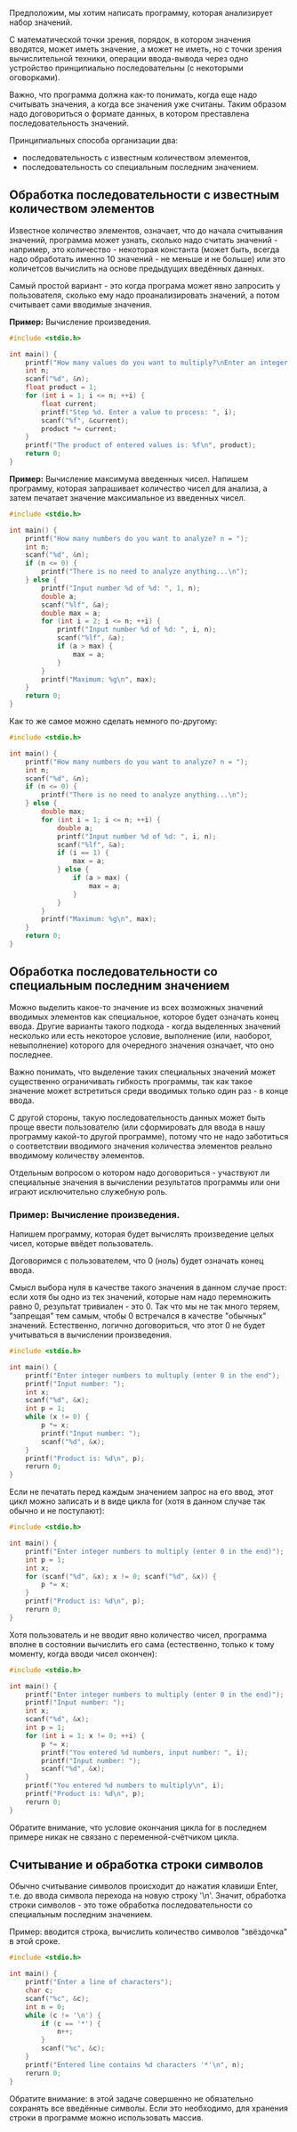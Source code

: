 Предположим, мы хотим написать программу, которая анализирует набор значений.

С математической точки зрения, порядок, в котором значения вводятся, может иметь значение, а может не иметь, но с точки зрения вычислительной техники, операции ввода-вывода через одно устройство принципиально последовательны (с некоторыми оговорками).

Важно, что программа должна как-то понимать, когда еще надо считывать значения, а когда все значения уже считаны. Таким образом надо договориться о формате данных, в котором преставлена последовательность значений.

Принципиальных способа организации два:

* последовательность с известным количеством элементов,
* последовательность со специальным последним значением.

## Обработка последовательности с известным количеством элементов
Известное количество элементов, означает, что до начала считывания значений, программа может узнать, сколько надо считать значений - например, это количество - некоторая константа (может быть, всегда надо обработать именно 10 значений - не меньше и не больше) или это количетсов вычислить на основе предыдущих введённых данных.

Самый простой вариант - это когда програма может явно запросить у пользователя, сколько ему надо проанализировать значений, а потом считывает сами вводимые значения.

**Пример:**
Вычисление произведения.

```c
#include <stdio.h>

int main() {
    printf("How many values do you want to multiply?\nEnter an integer number: ");
    int n;
    scanf("%d", &n);
    float product = 1;
    for (int i = 1; i <= n; ++i) {
        float current;
        printf("Step %d. Enter a value to process: ", i);
        scanf("%f", &current);
        product *= current;
    }
    printf("The product of entered values is: %f\n", product);
    return 0;
}
```

**Пример:**
Вычисление максимума введенных чисел.
Напишем программу, которая запрашивает количество чисел для анализа, а затем печатает значение максимальное из введенных чисел.

```c
#include <stdio.h>

int main() {
    printf("How many numbers do you want to analyze? n = ");
    int n;
    scanf("%d", &n);
    if (n <= 0) {
        printf("There is no need to analyze anything...\n");
    } else {
        printf("Input number %d of %d: ", 1, n);
        double a;
        scanf("%lf", &a);
        double max = a;
        for (int i = 2; i <= n; ++i) {
            printf("Input number %d of %d: ", i, n);
            scanf("%lf", &a);
            if (a > max) {
                max = a;
            }
        }
        printf("Maximum: %g\n", max);
    }
    return 0;
}
```

Как то же самое можно сделать немного по-другому:

```c
#include <stdio.h>

int main() {
    printf("How many numbers do you want to analyze? n = ");
    int n;
    scanf("%d", &n);
    if (n <= 0) {
        printf("There is no need to analyze anything...\n");
    } else {
        double max;
        for (int i = 1; i <= n; ++i) {
            double a;
            printf("Input number %d of %d: ", i, n);
            scanf("%lf", &a);
            if (i == 1) {
                max = a;
            } else {
                if (a > max) {
                    max = a;
                }
            }
        }
        printf("Maximum: %g\n", max);
    }
    return 0;
}
```

## Обработка последовательности со специальным последним значением
Можно выделить какое-то значение из всех возможных значений вводимых элементов как специальное, которое будет означать конец ввода. Другие варианты такого подхода - когда выделенных значений несколько или есть некоторое условие, выполнение (или, наоборот, невыполнение) которого для очередного значения означает, что оно последнее.

Важно понимать, что выделение таких специальных значений может существенно ограничивать гибкость программы, так как такое значение может встретиться среди вводимых только один раз - в конце ввода.

С другой стороны, такую последовательность данных может быть проще ввести пользователю (или сформировать для ввода в нашу программу какой-то другой программе), потому что не надо заботиться о соответствии вводимого значения количества элементов реально вводимому количеству элементов.

Отдельным вопросом о котором надо договориться - участвуют ли специальные значения в вычислении результатов программы или они играют исключительно служебную роль.

### Пример: Вычисление произведения.

Напишем программу, которая будет вычислять произведение целых чисел, которые ввёдет пользователь.

Договоримся с пользователем, что 0 (ноль) будет означать конец ввода.

Смысл выбора нуля в качестве такого значения в данном случае прост: если хотя бы одно из тех значений, которые нам надо перемножить равно 0, результат тривиален - это 0. Так что мы не так много теряем, "запрещая" тем самым, чтобы 0 встречался в качестве "обычных" значений. Естественно, логично договориться, что этот 0 не будет учитываться в вычислении произведения.

```c
#include <stdio.h>

int main() {
    printf("Enter integer numbers to multuply (enter 0 in the end");
    printf("Input number: ");
    int x;
    scanf("%d", &x);
    int p = 1;
    while (x != 0) {
        p *= x;
        printf("Input number: ");
        scanf("%d", &x);
    }
    printf("Product is: %d\n", p);
    rerurn 0;
}
```

Если не печатать перед каждым значением запрос на его ввод, этот цикл можно записать и в виде цикла for (хотя в данном случае так обычно и не поступают):

```c
#include <stdio.h>

int main() {
    printf("Enter integer numbers to multiply (enter 0 in the end)");
    int p = 1;
    int x;
    for (scanf("%d", &x); x != 0; scanf("%d", &x)) {
        p *= x;
    }
    printf("Product is: %d\n", p);
    rerurn 0;
}
```

Хотя пользователь и не вводит явно количество чисел, программа вполне в состоянии вычислить его сама (естественно, только к тому моменту, когда вводи чисел окончен):

```c
#include <stdio.h>

int main() {
    printf("Enter integer numbers to multiply (enter 0 in the end)");
    printf("Input number: ");
    int x;
    scanf("%d", &x);
    int p = 1;
    for (int i = 1; x != 0; ++i) {
        p *= x;
        printf("You entered %d numbers, input number: ", i);
        printf("Input number: ");
        scanf("%d", &x);
    }
    printf("You entered %d numbers to multiply\n", i);
    printf("Product is: %d\n", p);
    rerurn 0;
}
```

Обратите внимание, что условие окончания цикла for в последнем примере никак не связано с переменной-счётчиком цикла.

## Считывание и обработка строки символов

Обычно считывание символов происходит до нажатия клавиши Enter, т.е. до ввода символа перехода на новую строку '\n'. Значит, обработка строки символов - это тоже обработка последовательности со специальным последним значением.

Пример: вводится строка, вычислить количество символов "звёздочка" в этой сроке.

```c
#include <stdio.h>

int main() {
    printf("Enter a line of characters");
    char c;
    scanf("%c", &c);
    int n = 0;
    while (c != '\n') {
        if (c == '*') {
            n++;
        }
        scanf("%c", &c);
    }
    printf("Entered line contains %d characters '*'\n", n);
    rerurn 0;
}
```

Обратите внимание: в этой задаче совершенно не обязательно сохранять все введённые символы.
Если это необходимо, для хранения строки в программе можно использовать массив.
